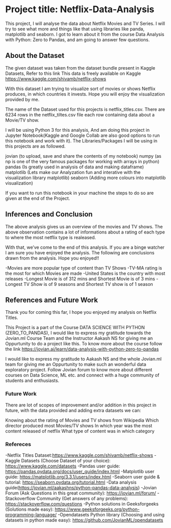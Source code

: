 # Project title: Netflix-Data-Analysis
This project, I will analyse the data about Netflix Movies and TV Series. I will try to see what more and things like that using libraries like panda, matplotlib and seaborn. I got to learn about it from the course Data Analysis with Python: Zero to Pandas, and am going to answer few questions.

## About the Dataset
The given dataset was taken from the dataset bundle present in Kaggle Datasets, Refer to this link This data is freely available on Kaggle https://www.kaggle.com/shivamb/netflix-shows

With this dataset I am trying to visualize sort of movies or shows Netflix produces, in which countries it invests. Hope you will enjoy the visualization provided by me.

The name of the Dataset used for this projects is netflix_titles.csv. There are 6234 rows in the netflix_tiltes.csv file each row containing data about a Movie/TV show.

I will be using Python 3 for this analysis, And am doing this project in Jupyter Notebook(Kaggle and Google Collab are also good options to run this notebook and work with it). The Libraries/Packages I will be using in this projects are as followed.

jovian (to upload, save and share the contents of my notebook) numpy (as np is one of the very famous packages for working with arrays in python) pandas (Is greatly used in analysis of data and making dataframe) matplotlib (Lets make our Analyzation fun and interative with the visualization library matplotlib) seaborn (Adding more colours into matplotlib visualization)

If you want to run this notebook in your machine the steps to do so are given at the end of the Project.

## Inferences and Conclusion
The above analysis gives us an overview of the movies and TV shows. The above observation contains a lot of informations about a rating of each type to where the most netflix type is realeased.

With that, we’ve come to the end of this analysis. If you are a binge watcher I am sure you have enjoyed the analysis. The following are conclusions drawn from the analysis. Hope you enjoyed!!

-Movies are more popular type of content than TV Shows
-TV-MA rating is the most for which Movies are made
-United States is the country with most releases
-Longest Movie is of 312 mins and Shortest Movie is of 3 mins
-Longest TV Show is of 9 seasons and Shortest TV show is of 1 season

## References and Future Work
Thank you for coming this far, I hope you enjoyed my analysis on Netflix Titles.

This Project is a part of the Course DATA SCIENCE WITH PYTHON (ZERO_TO_PANDAS), I would like to express my gratitude towards the Jovian.ml Course Team and the Instructor Aakash NS for giving me an Oppurtunity to do a project like this. To know more about the course follow the link https://jovian.ai/learn/data-analysis-with-python-zero-to-pandas

I would like to express my gratitude to Aakash NS and the whole Jovian.ml team for giving me an Oppurtunity to make such an wonderful data exploratory project. Follow Jovian forum to know more about different courses on Data Science, ML etc. and connect with a huge community of students and enthusiasts.

### Future Work

There are lot of scopes of improvement and/or addition in this project in future, with the data provided and adding extra datasets we can:

Knowing about the rating of Movies and TV shows from Wikipedia
Which director produced most Movies/TV shows
In which year was the most content released of netflix
What type of content was in which category

### Refereces

-Netflix Titles Dataset:https://www.kaggle.com/shivamb/netflix-shows
-Kaggle Datasets (Choose Dataset of your choice): https://www.kaggle.com/datasets
-Pandas user guide: https://pandas.pydata.org/docs/user_guide/index.html
-Matplotlib user guide: https://matplotlib.org/3.3.1/users/index.html
-Seaborn user guide & tutorial: https://seaborn.pydata.org/tutorial.html
-Data analysis guide(https://jovian.ml/aakashns/python-pandas-data-analysis)
-Jovian Forum (Ask Questions in this great community): https://jovian.ml/forum/
-Stackoverflow Community (Get answers of any problems): https://stackoverflow.com/questions
-Python solutions in Geeksforgeeks (Solutions made easy): https://www.geeksforgeeks.org/python-programming-language/
-Opendatasets Python library (Choosing and using datasets in python made easy): https://github.com/JovianML/opendatasets

